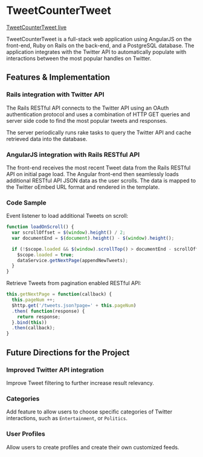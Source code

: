 # TweetCounterTweet

[TweetCounterTweet live][site]

[site]: http://www.tweetcountertweet.com/

TweetCounterTweet is a full-stack web application using AngularJS on the front-end, Ruby on Rails on the back-end, and a PostgreSQL database. The application integrates with the Twitter API to automatically populate with interactions between the most popular handles on Twitter.

## Features & Implementation

### Rails integration with Twitter API

The Rails RESTful API connects to the Twitter API using an OAuth authentication protocol and uses a combination of HTTP GET queries and server side code to find the most popular tweets and responses.

The server periodically runs rake tasks to query the Twitter API and cache retrieved data into the database.

### AngularJS integration with Rails RESTful API

The front-end receives the most recent Tweet data from the Rails RESTful API on initial page load. The Angular front-end then seamlessly loads additional RESTful API JSON data as the user scrolls. The data is mapped to the Twitter oEmbed URL format and rendered in the template.

### Code Sample

Event listener to load additional Tweets on scroll:

```javascript
function loadOnScroll() {
  var scrollOffset = $(window).height() / 2;
  var documentEnd = $(document).height() - $(window).height();

  if (!$scope.loaded && $(window).scrollTop() > documentEnd - scrollOffset) {
    $scope.loaded = true;
    dataService.getNextPage(appendNewTweets);
  }
}
```


Retrieve Tweets from pagination enabled RESTful API:

```javascript
this.getNextPage = function(callback) {
  this.pageNum ++;
  $http.get('/tweets.json?page=' + this.pageNum)
  .then( function(response) {
    return response;
  }.bind(this))
  .then(callback);
}
```

## Future Directions for the Project

### Improved Twitter API integration

Improve Tweet filtering to further increase result relevancy.

### Categories

Add feature to allow users to choose specific categories of Twitter interactions, such as `Entertainment`, or `Politics`.

### User Profiles

Allow users to create profiles and create their own customized feeds.
